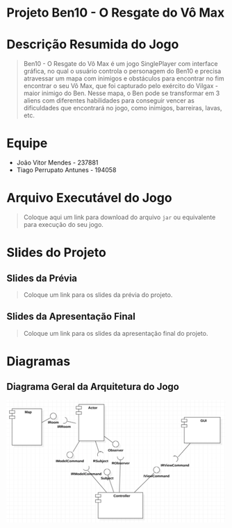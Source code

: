 # Projeto Ben10 - O Resgate do Vô Max

# Descrição Resumida do Jogo

> Ben10 - O Resgate do Vô Max é um jogo SinglePlayer com interface gráfica, no qual o usuário controla
> o personagem do Ben10 e precisa atravessar um mapa com inimigos e obstáculos para encontrar no fim
> encontrar o seu Vô Max, que foi capturado pelo exército do Vilgax - maior inimigo do Ben.
> Nesse mapa, o Ben pode se transformar em 3 aliens com diferentes habilidades para conseguir vencer as
> dificuldades que encontrará no jogo, como inimigos, barreiras, lavas, etc.

# Equipe
* João Vitor Mendes - 237881
* Tiago Perrupato Antunes - 194058

# Arquivo Executável do Jogo

> Coloque aqui um link para download do arquivo `jar` ou equivalente para execução do seu jogo.

# Slides do Projeto

## Slides da Prévia
> Coloque um link para os slides da prévia do projeto.

## Slides da Apresentação Final
> Coloque um link para os slides da apresentação final do projeto.

# Diagramas

## Diagrama Geral da Arquitetura do Jogo

![Components Architecture](assets/Ben10ComponentsArchitecture.png)
